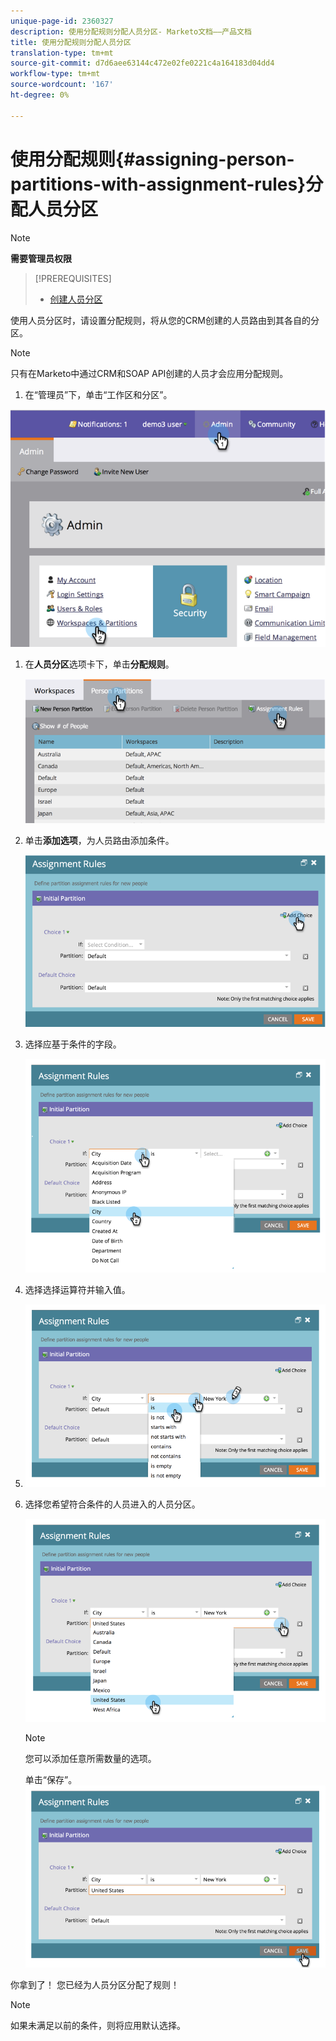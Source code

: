 ```yaml
---
unique-page-id: 2360327
description: 使用分配规则分配人员分区- Marketo文档——产品文档
title: 使用分配规则分配人员分区
translation-type: tm+mt
source-git-commit: d7d6aee63144c472e02fe0221c4a164183d04dd4
workflow-type: tm+mt
source-wordcount: '167'
ht-degree: 0%

---
```



# 使用分配规则{#assigning-person-partitions-with-assignment-rules}分配人员分区

>[!NOTE]
>
>**需要管理员权限**

>[!PREREQUISITES]
>
>* [创建人员分区](create-a-person-partition.md)

>



使用人员分区时，请设置分配规则，将从您的CRM创建的人员路由到其各自的分区。

>[!NOTE]
>
>只有在Marketo中通过CRM和SOAP API创建的人员才会应用分配规则。

1. 在“管理员”下，单击“工作区和分区”。

![](assets/image2014-9-17-10-3a32-3a55.png)

1. 在**人员分区**选项卡下，单击&#x200B;**分配规则**。

   ![](assets/two-6.png)

1. 单击**添加选项**，为人员路由添加条件。

   ![](assets/three-6.png)

1. 选择应基于条件的字段。

   ![](assets/four-5.png)

1. 选择选择运算符并输入值。
1. ![](assets/five-1.png)

1. 选择您希望符合条件的人员进入的人员分区。

   ![](assets/six-1.png)

   >[!NOTE]
   >
   >
   >您可以添加任意所需数量的选项。

   单击“保存”。
   ![](assets/seven.png)

你拿到了！ 您已经为人员分区分配了规则！

>[!NOTE]
>
>如果未满足以前的条件，则将应用默认选择。

